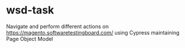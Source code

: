 # wsd-task
Navigate and perform different actions on https://magento.softwaretestingboard.com/ using Cypress maintaining Page Object Model
